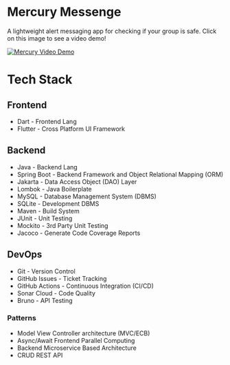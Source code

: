 # Mercury Messenge
A lightweight alert messaging app for checking if your group is safe. Click on this image to see a video demo!

[![Mercury Video Demo](https://img.youtube.com/vi/KGcVvCi_w5Q/0.jpg)](https://www.youtube.com/watch?v=KGcVvCi_w5Q)

# Tech Stack

## Frontend
- Dart - Frontend Lang
- Flutter - Cross Platform UI Framework

## Backend
- Java - Backend Lang
- Spring Boot - Backend Framework and Object Relational Mapping (ORM)
- Jakarta - Data Access Object (DAO) Layer
- Lombok - Java Boilerplate
- MySQL - Database Management System (DBMS)
- SQLite - Development DBMS
- Maven - Build System
- JUnit - Unit Testing
- Mockito - 3rd Party Unit Testing
- Jacoco - Generate Code Coverage Reports

## DevOps
- Git - Version Control
- GitHub Issues - Ticket Tracking
- GitHub Actions - Continuous Integration (CI/CD)
- Sonar Cloud - Code Quality
- Bruno - API Testing

### Patterns
- Model View Controller architecture (MVC/ECB)
- Async/Await Frontend Parallel Computing
- Backend Microservice Based Architecture
- CRUD REST API

